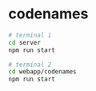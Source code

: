 # codenames

```bash
# terminal 1
cd server
npm run start

# terminal 2
cd webapp/codenames
npm run start
```
